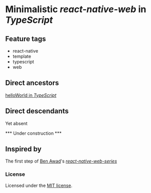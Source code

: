 # Minimalistic *react-native-web* in *TypeScript*

## Feature tags

- react-native
- template
- typescript
- web

## Direct ancestors

[helloWorld in *TypeScript*](https://github.com/softspider/typescript)

## Direct descendants

Yet absent


*** Under construction ***

## Inspired by

The first step of [Ben Awad](https://github.com/benawad)'s [*react-native-web-series*](https://github.com/benawad/react-native-web-series)

### License

Licensed under the [MIT license](./LICENSE). 
